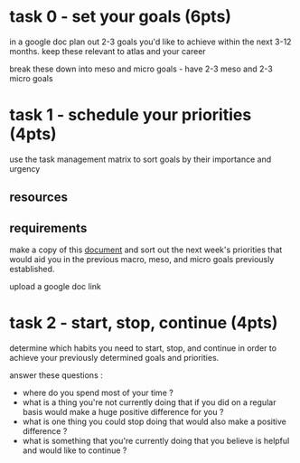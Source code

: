 # task 0 - set your goals (6pts)

in a google doc plan out 2-3 goals you'd like to achieve within the next 3-12
months. keep these relevant to atlas and your career

break these down into meso and micro goals - have 2-3 meso and 2-3 micro goals

# task 1 - schedule your priorities (4pts)

use the task management matrix to sort goals by their importance and urgency

## resources

## requirements

make a copy of this [document]() and sort out the next week's priorities that
would aid you in the previous macro, meso, and micro goals previously
established.

upload a google doc link

# task 2 - start, stop, continue (4pts)

determine which habits you need to start, stop, and continue in order to
achieve your previously determined goals and priorities.

answer these questions :
- where do you spend most of your time ?
- what is a thing you're not currently doing that if you did on a regular basis
  would make a huge positive difference for you ?
- what is one thing you could stop doing that would also make a positive
  difference ?
- what is something that you're currently doing that you believe is helpful and
  would like to continue ?
